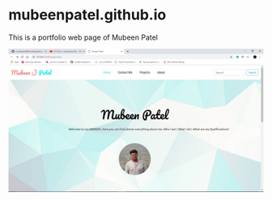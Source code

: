 # mubeenpatel.github.io
This is a portfolio web page of Mubeen Patel 
<p align="center"><img src="images/overview.png" /></p>

